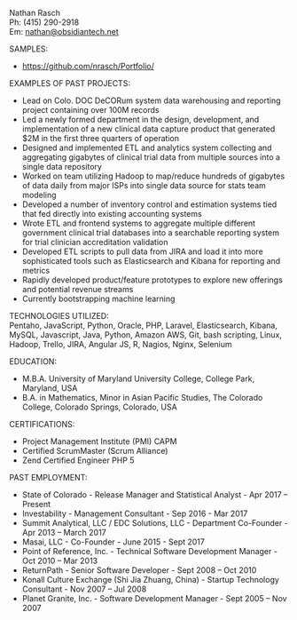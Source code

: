 Nathan Rasch<br/>
Ph: (415) 290-2918<br/>
Em: nathan@obsidiantech.net


SAMPLES:
* https://github.com/nrasch/Portfolio/


EXAMPLES OF PAST PROJECTS:
* Lead on Colo. DOC DeCORum system data warehousing and reporting project containing over 100M records 
* Led a newly formed department in the design, development, and implementation of a new clinical data capture product that generated $2M in the first three quarters of operation
* Designed and implemented ETL and analytics system collecting and aggregating gigabytes of clinical trial data from multiple sources into a single data repository
* Worked on team utilizing Hadoop to map/reduce hundreds of gigabytes of data daily from major ISPs into single data source for stats team modeling
* Developed a number of inventory control and estimation systems tied that fed directly into existing accounting systems
* Wrote ETL and frontend systems to aggregate multiple different government clinical trial databases into a searchable reporting system for trial clinician accreditation validation 
* Developed ETL scripts to pull data from JIRA and load it into more sophisticated tools such as Elasticsearch and Kibana for reporting and metrics
* Rapidly developed product/feature prototypes to explore new offerings and potential revenue streams
* Currently bootstrapping machine learning


TECHNOLOGIES UTILIZED:<br/>
Pentaho, JavaScript, Python, Oracle, PHP, Laravel, Elasticsearch, Kibana, MySQL, Javascript, Java, Python, Amazon AWS, Git, bash scripting, Linux, Hadoop, Trello, JIRA, Angular JS, R, Nagios, Nginx, Selenium


EDUCATION:
* M.B.A. University of Maryland University College, College Park, Maryland, USA
* B.A. in Mathematics, Minor in Asian Pacific Studies, The Colorado College, Colorado Springs, Colorado, USA


CERTIFICATIONS:
* Project Management Institute (PMI) CAPM
* Certified ScrumMaster (Scrum Alliance)
* Zend Certified Engineer PHP 5


PAST EMPLOYMENT:
* State of Colorado - Release Manager and Statistical Analyst - Apr 2017 – Present
* Investability - Management Consultant - Sep 2016 - Mar 2017
* Summit Analytical, LLC / EDC Solutions, LLC - Department Co-Founder - Apr 2013 – March 2017
* Masai, LLC - Co-Founder - June 2015 - Sept 2017
* Point of Reference, Inc. - Technical Software Development Manager - Oct 2010 – Mar 2013
* ReturnPath - Senior Software Developer - Sept 2008 – Oct 2010
* Konall Culture Exchange (Shi Jia Zhuang, China) - Startup Technology Consultant - Nov 2007 – Jul 2008
* Planet Granite, Inc. - Software Development Manager - Sept 2005 – Nov 2007
